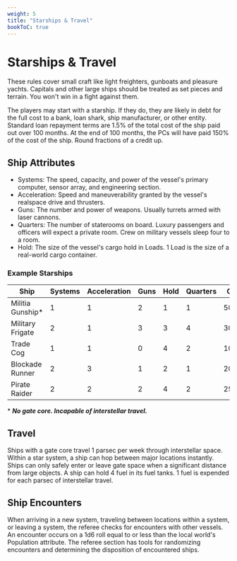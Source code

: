 ```yaml
---
weight: 5
title: "Starships & Travel"
bookToC: true
---
```


# Starships & Travel
These rules cover small craft like light freighters, gunboats and pleasure yachts. Capitals and other large ships should be treated as set pieces and terrain. You won't win in a fight against them.

The players may start with a starship. If they do, they are likely in debt for the full cost to a bank, loan shark, ship manufacturer, or other entity. Standard loan repayment terms are 1.5% of the total cost of the ship paid out over 100 months. At the end of 100 months, the PCs will have paid 150% of the cost of the ship. Round fractions of a credit up.

## Ship Attributes
* Systems: The speed, capacity, and power of the vessel's primary computer, sensor array, and engineering section.
* Acceleration: Speed and maneuverability granted by the vessel's realspace drive and thrusters.
* Guns: The number and power of weapons. Usually turrets armed with laser cannons.
* Quarters: The number of staterooms on board. Luxury passengers and officers will expect a private room. Crew on military vessels sleep four to a room.
* Hold: The size of the vessel's cargo hold in Loads. 1 Load is the size of a real-world cargo container.

### Example Starships

| Ship | Systems | Acceleration | Guns | Hold     | Quarters | Cost |
|------|---------|-------------|------|----------|-----------|-|
| Militia Gunship* | 1 | 1 | 2 | 1 | 1 | 500c | 
| Military Frigate | 2 | 1 | 3 | 3 | 4 | 3000c |
| Trade Cog | 1 | 1 | 0 | 4 | 2 | 1000c |
| Blockade Runner | 2 | 3 | 1 | 2 | 1 | 2000c |
| Pirate Raider | 2 | 2 | 2 | 4 | 2 | 2500c |

\* ***No gate core. Incapable of interstellar travel.***

## Travel
Ships with a gate core travel 1 parsec per week through interstellar space. Within a star system, a ship can hop between major locations instantly. Ships can only safely enter or leave gate space when a significant distance from large objects. A ship can hold 4 fuel in its fuel tanks. 1 fuel is expended for each parsec of interstellar travel.

## Ship Encounters
When arriving in a new system, traveling between locations within a system, or leaving a system, the referee checks for encounters with other vessels. An encounter occurs on a 1d6 roll equal to or less than the local world's Population attribute. The referee section has tools for randomizing encounters and determining the disposition of encountered ships.